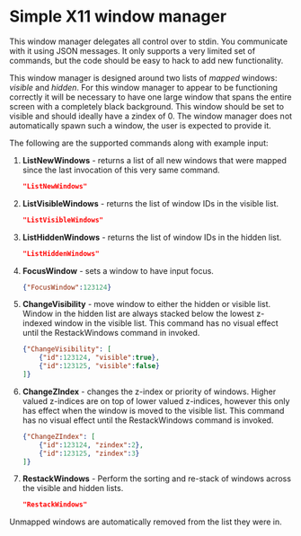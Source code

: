 # Simple X11 window manager

This window manager delegates all control over to stdin. You communicate with it using JSON messages. It only supports a very limited set of commands, but the code should be easy to hack to add new functionality. 

This window manager is designed around two lists of *mapped* windows: *visible* and *hidden*. For this window manager to appear to be functioning correctly it will be necessary to have one large window that spans the entire screen with a completely black background. This window should be set to visible and should ideally have a zindex of 0. The window manager does not automatically spawn such a window, the user is expected to provide it.

The following are the supported commands along with example input:

1. **ListNewWindows** - returns a list of all new windows that were mapped since the last invocation of this very same command.

   ```json
   "ListNewWindows"
   ```

2. **ListVisibleWindows** - returns the list of window IDs in the visible list.

   ```json
   "ListVisibleWindows"
   ```

3. **ListHiddenWindows** - returns the list of window IDs in the hidden list.

   ```json
   "ListHiddenWindows"
   ```

4. **FocusWindow** - sets a window to have input focus.

   ```json
   {"FocusWindow":123124}
   ```

5. **ChangeVisibility** - move window to either the hidden or visible list. Window in the hidden list are always stacked below the lowest z-indexed window in the visible list. This command has no visual effect until the RestackWindows command in invoked.

   ```json
   {"ChangeVisibility": [
       {"id":123124, "visible":true},
       {"id":123125, "visible":false}
   ]}
   ```

6. **ChangeZIndex** - changes the z-index or priority of windows. Higher valued z-indices are on top of lower valued z-indices, however this only has effect when the window is moved to the visible list. This command has no visual effect until the RestackWindows command is invoked.

   ```json
   {"ChangeZIndex": [
       {"id":123124, "zindex":2},
       {"id":123125, "zindex":3}
   ]}
   ```

7. **RestackWindows** - Perform the sorting and re-stack of windows across the visible and hidden lists.

   ```json
   "RestackWindows"
   ```

Unmapped windows are automatically removed from the list they were in.

